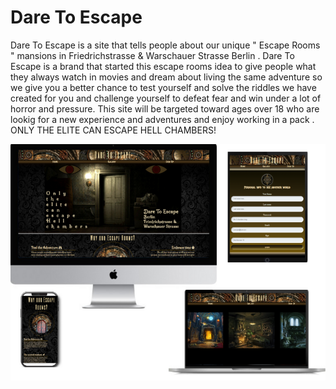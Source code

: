 # Dare To Escape

Dare To Escape is a site that tells people about our unique " Escape Rooms " mansions in Friedrichstrasse & Warschauer Strasse Berlin .
Dare To Escape is a brand that started this escape rooms idea to give people what they always watch in movies and dream about living the same adventure so we give you a better chance to test yourself and solve the riddles we have created for you and challenge yourself to defeat fear and win under a lot of horror and pressure.
This site will be targeted toward ages over 18 who are lookig for a new experience and adventures and enjoy working in a pack .
ONLY THE ELITE CAN ESCAPE HELL CHAMBERS!

![dare-to-escape-mockup](/assests/images/dare-to-escape-mockup.png)